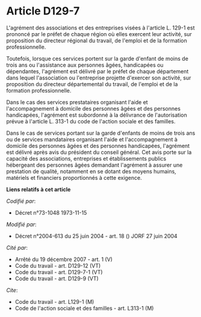 # Article D129-7

L'agrément des associations et des entreprises visées à l'article L. 129-1 est prononcé par le préfet de chaque région où
elles exercent leur activité, sur proposition du directeur régional du travail, de l'emploi et de la formation
professionnelle.

Toutefois, lorsque ces services portent sur la garde d'enfant de moins de trois ans ou l'assistance aux personnes âgées,
handicapées ou dépendantes, l'agrément est délivré par le préfet de chaque département dans lequel l'association ou
l'entreprise projette d'exercer son activité, sur proposition du directeur départemental du travail, de l'emploi et de la
formation professionnelle.

Dans le cas des services prestataires organisant l'aide et l'accompagnement à domicile des personnes âgées et des personnes
handicapées, l'agrément est subordonné à la délivrance de l'autorisation prévue à l'article L. 313-1 du code de l'action
sociale et des familles.

Dans le cas de services portant sur la garde d'enfants de moins de trois ans ou de services mandataires organisant l'aide et
l'accompagnement à domicile des personnes âgées et des personnes handicapées, l'agrément est délivré après avis du président
du conseil général. Cet avis porte sur la capacité des associations, entreprises et établissements publics hébergeant des
personnes âgées demandant l'agrément à assurer une prestation de qualité, notamment en se dotant des moyens humains,
matériels et financiers proportionnés à cette exigence.

**Liens relatifs à cet article**

_Codifié par_:

  - Décret n°73-1048 1973-11-15

_Modifié par_:

  - Décret n°2004-613 du 25 juin 2004 - art. 18 () JORF 27 juin 2004

_Cité par_:

  - Arrêté du 19 décembre 2007 - art. 1 (V)
  - Code du travail - art. D129-12 (VT)
  - Code du travail - art. D129-7-1 (VT)
  - Code du travail - art. D129-9 (VT)

_Cite_:

  - Code du travail - art. L129-1 (M)
  - Code de l'action sociale et des familles - art. L313-1 (M)
